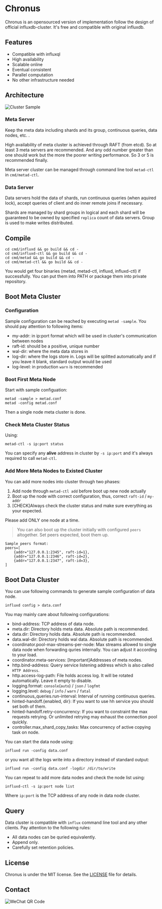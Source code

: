 # Chronus

Chronus is an opensourced version of implementation follow the
design of official influxdb-cluster.
It's free and compatible with original influxdb.

## Features

- Compatible with influxql
- High availability
- Scalable online
- Eventual consistent
- Parallel computation
- No other infrastructure needed

## Architecture

![Cluster Sample](docs/architecture.png)

### Meta Server

Keep the meta data including shards and its group, continuous
queries, data nodes, etc. .

High availability of meta cluster is achieved through RAFT
(from etcd). So at least 3 meta servers are recommended. And
any odd number greater than one should work but the more the
poorer writing performance. So 3 or 5 is recommended finally.

Meta server cluster can be managed through command line tool
`metad-ctl` in `cmd/metad-ctl`.

### Data Server

Data servers hold the data of shards, run continuous queries
(when aquired lock), accept queries of client and do inner
remote joins if necessary.

Shards are managed by shard groups in logical and each shard
will be guaranteed to be owned by specified `replica` count of
data servers. Group is used to make writes distributed.

## Compile

```shell
cd cmd/influxd && go build && cd -
cd cmd/influxd-ctl && go build && cd -
cd cmd/metad && go build && cd -
cd cmd/metad-ctl && go build && cd -
```

You would get four binaries (metad, metad-ctl, influxd,
influxd-ctl) if successfully. You can put them into PATH or
package them into private repository.

## Boot Meta Cluster

### Configuration

Sample configuration can be reached by executing `metad -sample`.
You should pay attention to following items:

- my-addr: in ip:port format which will be used in cluster's communication between nodes
- raft-id: should be a positive, unique number
- wal-dir: where the meta data stores in
- log-dir: where the logs store in. Logs will be splitted automatically and if you leave
it blank, standard output would be used
- log-level: in production `warn` is recommended

### Boot First Meta Node

Start with sample configuation:

```shell
metad -sample > metad.conf
metad -config metad.conf
```

Then a single node meta cluster is done.

### Check Meta Cluster Status

Using:

```shell
metad-ctl -s ip:port status
```

You can specify any **alive** address in cluster by `-s ip:port` and it's
always required to call `metad-ctl`.

### Add More Meta Nodes to Existed Cluster

You can add more nodes into cluster through two phases:

1. Add node through `metad-ctl add` before boot up new node actually
2. Boot up the node with correct configuration, thus, correct `raft-id` / `my-addr`
3. [CHECK]Always check the cluster status and make sure everything as your expected.

Please add ONLY one node at a time.

> You can also boot up the cluster initially with configured `peers` altogether.
> Set peers expected, boot them up.

```text
Sample peers format:
peers=[
    {addr="127.0.0.1:2345", raft-id=1},
    {addr="127.0.0.1:2346", raft-id=2},
    {addr="127.0.0.1:2347", raft-id=3},
]
```

## Boot Data Cluster

You can use following commands to generate sample configuration of data node.

```shell
influxd config > data.conf
```

You may mainly care about following configurations:

- bind-address: TCP address of data node.
- meta.dir: Directory holds meta data. Absolute path is recommended.
- data.dir: Directory holds data. Absolute path is recommended.
- data.wal-dir: Directory holds wal data. Absolute path is recommended.
- coordinator.pool-max-streams-per-node: Max streams allowed to single data node when
forwarding quries internally. You can adjust it according to your load.
- coordinator.meta-services: [Important]Addresses of meta nodes.
- http.bind-address: Query service listening address which is also called `HTTP Address`.
- http.access-log-path: File holds access log. It will be rotated automatically. Leave it
empty to disable.
- logging.format: `console`(`auto`) / `json` / `logfmt`
- logging.level: `debug` / `info` / `warn` / `fatal`
- continuous_queries.run-interval: Interval of running continuous queries.
- hinted-handoff.{enabled, dir}: If you want to use hh service you should set both of them.
- hinted-handoff.retry-concurrency: If you want to constraint the max requests retrying. Or
unlimited retrying may exhaust the connection pool quickly.
- controller.max_shard_copy_tasks: Max concurrency of active copying task on node.

You can start the data node using:

```shell
influxd run -config data.conf
```

or you want all the logs write into a directory instead of standard output:

```shell
influxd run -config data.conf -logdir /dir/to/write
```

You can repeat to add more data nodes and check the node list using:

```shell
influxd-ctl -s ip:port node list
```

Where `ip:port` is the TCP address of any node in data node cluster.

## Query

Data cluster is compatible with `influx` command line tool and any other clients.
Pay attention to the following rules:

- All data nodes can be quried equivalently.
- Append only.
- Carefully set retention policies.

## License

Chronus is under the MIT license. See the [LICENSE](LICENSE) file for details.

## Contact

![WeChat QR Code](./docs/wechat.jpeg)
